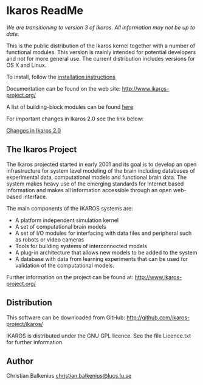 Ikaros ReadMe
=============

_We are transitioning to version 3 of Ikaros. All information may not be up to date._

This is the public distribution of the Ikaros kernel together with a number of functional modules. This version is mainly intended for potential developers and not for more general use. The current distribution includes versions for OS X and Linux.

To install, follow the [installation instructions](https://github.com/ikaros-project/ikaros/wiki/Installing "Ikaros 2.0")

Documentation can be found on the web site: http://www.ikaros-project.org/

A list of building-block modules can be found [here](https://github.com/ikaros-project/ikaros/tree/master/Source/Modules)

For important changes in Ikaros 2.0 see the link below:

[Changes in Ikaros 2.0](https://github.com/ikaros-project/ikaros/wiki/New-features-in-Ikaros-2.0 "Ikaros 2.0")




The Ikaros Project
------------------
The Ikaros projected started in early 2001 and its goal is to develop an open infrastructure for system level modeling of the brain including databases of experimental data, computational models and functional brain data. The system makes heavy use of the emerging standards for Internet based information and makes all information accessible through an open web-based interface.

The main components of the IKAROS systems are:

-  A platform independent simulation kernel
-  A set of computational brain models
-  A set of I/O modules for interfacing with data files and peripheral such as robots or video cameras
-  Tools for building systems of interconnected models
-  A plug-in architecture that allows new models to be added to the system
-  A database with data from learning experiments that can be used for validation of the computational models.

Further information on the project can be found at: http://www.ikaros-project.org/


Distribution
------------
This software can be downloaded from GitHub: http://github.com/ikaros-project/ikaros/

IKAROS is distributed under the GNU GPL licence.
See the file Licence.txt for further information.


Author
------
Christian Balkenius
christian.balkenius@lucs.lu.se

